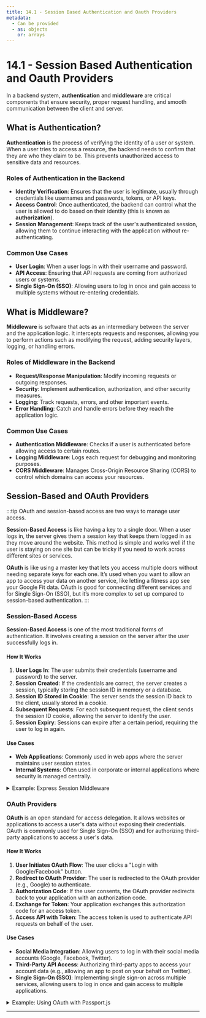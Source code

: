 ```yaml
---
title: 14.1 - Session Based Authentication and Oauth Providers
metadata:
  - Can be provided
  - as: objects
    or: arrays
---
```


# 14.1 - Session Based Authentication and Oauth Providers

In a backend system, **authentication** and **middleware** are critical components that ensure security, proper request handling, and smooth communication between the client and server.

## What is Authentication?

**Authentication** is the process of verifying the identity of a user or system. When a user tries to access a resource, the backend needs to confirm that they are who they claim to be. This prevents unauthorized access to sensitive data and resources.

### Roles of Authentication in the Backend

- **Identity Verification**: Ensures that the user is legitimate, usually through credentials like usernames and passwords, tokens, or API keys.
- **Access Control**: Once authenticated, the backend can control what the user is allowed to do based on their identity (this is known as **authorization**).
- **Session Management**: Keeps track of the user's authenticated session, allowing them to continue interacting with the application without re-authenticating.

### Common Use Cases

- **User Login**: When a user logs in with their username and password.
- **API Access**: Ensuring that API requests are coming from authorized users or systems.
- **Single Sign-On (SSO)**: Allowing users to log in once and gain access to multiple systems without re-entering credentials.

## What is Middleware?

**Middleware** is software that acts as an intermediary between the server and the application logic. It intercepts requests and responses, allowing you to perform actions such as modifying the request, adding security layers, logging, or handling errors.

### Roles of Middleware in the Backend

- **Request/Response Manipulation**: Modify incoming requests or outgoing responses.
- **Security**: Implement authentication, authorization, and other security measures.
- **Logging**: Track requests, errors, and other important events.
- **Error Handling**: Catch and handle errors before they reach the application logic.

### Common Use Cases

- **Authentication Middleware**: Checks if a user is authenticated before allowing access to certain routes.
- **Logging Middleware**: Logs each request for debugging and monitoring purposes.
- **CORS Middleware**: Manages Cross-Origin Resource Sharing (CORS) to control which domains can access your resources.

## Session-Based and OAuth Providers

:::tip
OAuth and session-based access are two ways to manage user access.

**Session-Based Access** is like having a key to a single door. When a user logs in, the server gives them a session key that keeps them logged in as they move around the website. This method is simple and works well if the user is staying on one site but can be tricky if you need to work across different sites or services.

**OAuth** is like using a master key that lets you access multiple doors without needing separate keys for each one. It’s used when you want to allow an app to access your data on another service, like letting a fitness app see your Google Fit data. OAuth is good for connecting different services and for Single Sign-On (SSO), but it’s more complex to set up compared to session-based authentication.
:::

### Session-Based Access

**Session-Based Access** is one of the most traditional forms of authentication. It involves creating a session on the server after the user successfully logs in.

#### How It Works

1. **User Logs In**: The user submits their credentials (username and password) to the server.
2. **Session Created**: If the credentials are correct, the server creates a session, typically storing the session ID in memory or a database.
3. **Session ID Stored in Cookie**: The server sends the session ID back to the client, usually stored in a cookie.
4. **Subsequent Requests**: For each subsequent request, the client sends the session ID cookie, allowing the server to identify the user.
5. **Session Expiry**: Sessions can expire after a certain period, requiring the user to log in again.

#### Use Cases

- **Web Applications**: Commonly used in web apps where the server maintains user session states.
- **Internal Systems**: Often used in corporate or internal applications where security is managed centrally.

<details>
<summary>Example: Express Session Middleware</summary>

In an Express.js application, you can use `express-session` to manage sessions:

```typescript
import session from "express-session";

app.use(
  session({
    secret: "your-secret-key",
    resave: false,
    saveUninitialized: true,
    cookie: { secure: true },
  })
);
```

#### Session-Based Access: Configuration Options

In the `express-session` middleware configuration, you can specify several options to control session behavior:

- **`secret`**: A secret key to sign the session ID cookie. This ensures the cookie's integrity and protects it from tampering.
- **`resave`**: Forces the session to be saved back to the session store, even if it wasn't modified. This is useful to ensure that the session data is always up-to-date.
- **`saveUninitialized`**: Forces a session that is "uninitialized" to be saved to the store. This is useful if you want to create a session for every request, even if the user has not interacted with the session.
- **`cookie`**: Configures the session ID cookie, including its security settings. You can set options like `secure`, `httpOnly`, and `maxAge` to control the cookie's behavior.
</details>

### OAuth Providers

**OAuth** is an open standard for access delegation. It allows websites or applications to access a user's data without exposing their credentials. OAuth is commonly used for Single Sign-On (SSO) and for authorizing third-party applications to access a user's data.

#### How It Works

1. **User Initiates OAuth Flow**: The user clicks a "Login with Google/Facebook" button.
2. **Redirect to OAuth Provider**: The user is redirected to the OAuth provider (e.g., Google) to authenticate.
3. **Authorization Code**: If the user consents, the OAuth provider redirects back to your application with an authorization code.
4. **Exchange for Token**: Your application exchanges this authorization code for an access token.
5. **Access API with Token**: The access token is used to authenticate API requests on behalf of the user.

#### Use Cases

- **Social Media Integration**: Allowing users to log in with their social media accounts (Google, Facebook, Twitter).
- **Third-Party API Access**: Authorizing third-party apps to access your account data (e.g., allowing an app to post on your behalf on Twitter).
- **Single Sign-On (SSO)**: Implementing single sign-on across multiple services, allowing users to log in once and gain access to multiple applications.

<details>
<summary>Example: Using OAuth with Passport.js</summary>

Passport.js is a popular middleware for authentication in Node.js, supporting various OAuth strategies.

```typescript
import passport from "passport";
import { Strategy as GoogleStrategy } from "passport-google-oauth20";

passport.use(
  new GoogleStrategy(
    {
      clientID: "YOUR_GOOGLE_CLIENT_ID",
      clientSecret: "YOUR_GOOGLE_CLIENT_SECRET",
      callbackURL: "http://yourdomain.com/auth/google/callback",
    },
    function (accessToken, refreshToken, profile, done) {
      // Logic to find or create the user in your database
      return done(null, profile);
    }
  )
);

// Route to initiate OAuth flow
app.get(
  "/auth/google",
  passport.authenticate("google", { scope: ["profile", "email"] })
);

// OAuth callback route
app.get(
  "/auth/google/callback",
  passport.authenticate("google", { failureRedirect: "/login" }),
  function (req, res) {
    // Successful authentication, redirect home.
    res.redirect("/");
  }
);
```

In this Example:

- **`GoogleStrategy`**: Configures Passport to use Google OAuth 2.0 for authentication.
- **`passport.authenticate`**: Handles the OAuth flow by redirecting users to Google for authentication and processing the callback.
</details>

---
